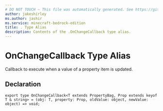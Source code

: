 ```yaml
---
# DO NOT TOUCH — This file was automatically generated. See https://github.com/mojang/minecraftapidocsgenerator to modify descriptions, examples, etc.
author: jakeshirley
ms.author: jashir
ms.service: minecraft-bedrock-edition
title: . Type Alias
description: Contents of the .OnChangeCallback type alias.
---
```

# OnChangeCallback Type Alias

Callback to execute when a value of a property item is updated.

## Declaration
`export type OnChangeCallback<T extends PropertyBag, Prop extends keyof T & string> = (obj: T, property: Prop, oldValue: object, newValue: object) => void;`

